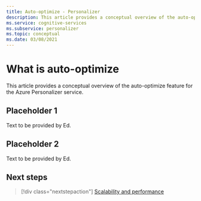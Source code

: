 ```yaml
---
title: Auto-optimize - Personalizer
description: This article provides a conceptual overview of the auto-optimize feature for Azure Personalizer service.
ms.service: cognitive-services
ms.subservice: personalizer
ms.topic: conceptual
ms.date: 03/08/2021
---
```


# What is auto-optimize 

This article provides a conceptual overview of the auto-optimize feature for the Azure Personalizer service.

## Placeholder 1

Text to be provided by Ed.

## Placeholder 2

Text to be provided by Ed.

## Next steps 

> [!div class="nextstepaction"]
> [Scalability and performance](concepts-scalability-performance.md)